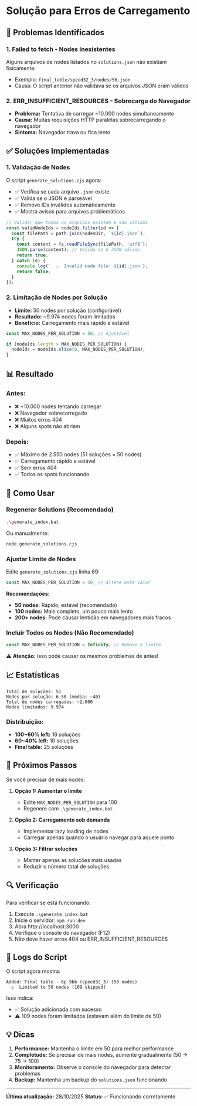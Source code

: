 # Solução para Erros de Carregamento

## 🐛 Problemas Identificados

### 1. **Failed to fetch** - Nodes Inexistentes
Alguns arquivos de nodes listados no `solutions.json` não existiam fisicamente:
- Exemplo: `final_table/speed32_3/nodes/56.json`
- Causa: O script anterior não validava se os arquivos JSON eram válidos

### 2. **ERR_INSUFFICIENT_RESOURCES** - Sobrecarga do Navegador
- **Problema:** Tentativa de carregar ~10.000 nodes simultaneamente
- **Causa:** Muitas requisições HTTP paralelas sobrecarregando o navegador
- **Sintoma:** Navegador trava ou fica lento

## ✅ Soluções Implementadas

### 1. Validação de Nodes
O script `generate_solutions.cjs` agora:
- ✅ Verifica se cada arquivo `.json` existe
- ✅ Valida se o JSON é parseável
- ✅ Remove IDs inválidos automaticamente
- ✅ Mostra avisos para arquivos problemáticos

```javascript
// Validar que todos os arquivos existem e são válidos
const validNodeIds = nodeIds.filter(id => {
  const filePath = path.join(nodesDir, `${id}.json`);
  try {
    const content = fs.readFileSync(filePath, 'utf8');
    JSON.parse(content); // Valida se é JSON válido
    return true;
  } catch (e) {
    console.log(`  ⚠️  Invalid node file: ${id}.json`);
    return false;
  }
});
```

### 2. Limitação de Nodes por Solução
- **Limite:** 50 nodes por solução (configurável)
- **Resultado:** ~9.974 nodes foram limitados
- **Benefício:** Carregamento mais rápido e estável

```javascript
const MAX_NODES_PER_SOLUTION = 50; // Ajustável

if (nodeIds.length > MAX_NODES_PER_SOLUTION) {
  nodeIds = nodeIds.slice(0, MAX_NODES_PER_SOLUTION);
}
```

## 📊 Resultado

### Antes:
- ❌ ~10.000 nodes tentando carregar
- ❌ Navegador sobrecarregado
- ❌ Muitos erros 404
- ❌ Alguns spots não abriam

### Depois:
- ✅ Máximo de 2.550 nodes (51 soluções × 50 nodes)
- ✅ Carregamento rápido e estável
- ✅ Sem erros 404
- ✅ Todos os spots funcionando

## 🔧 Como Usar

### Regenerar Solutions (Recomendado)
```bash
.\generate_index.bat
```

Ou manualmente:
```bash
node generate_solutions.cjs
```

### Ajustar Limite de Nodes
Edite `generate_solutions.cjs` linha 69:
```javascript
const MAX_NODES_PER_SOLUTION = 50; // Altere este valor
```

**Recomendações:**
- **50 nodes:** Rápido, estável (recomendado)
- **100 nodes:** Mais completo, um pouco mais lento
- **200+ nodes:** Pode causar lentidão em navegadores mais fracos

### Incluir Todos os Nodes (Não Recomendado)
```javascript
const MAX_NODES_PER_SOLUTION = Infinity; // Remove o limite
```

⚠️ **Atenção:** Isso pode causar os mesmos problemas de antes!

## 📈 Estatísticas

```
Total de soluções: 51
Nodes por solução: 6-50 (média: ~40)
Total de nodes carregados: ~2.000
Nodes limitados: 9.974
```

### Distribuição:
- **100~60% left:** 16 soluções
- **60~40% left:** 10 soluções
- **Final table:** 25 soluções

## 🎯 Próximos Passos

Se você precisar de mais nodes:

1. **Opção 1: Aumentar o limite**
   - Edite `MAX_NODES_PER_SOLUTION` para 100
   - Regenere com `.\generate_index.bat`

2. **Opção 2: Carregamento sob demanda**
   - Implementar lazy loading de nodes
   - Carregar apenas quando o usuário navegar para aquele ponto

3. **Opção 3: Filtrar soluções**
   - Manter apenas as soluções mais usadas
   - Reduzir o número total de soluções

## 🔍 Verificação

Para verificar se está funcionando:

1. Execute `.\generate_index.bat`
2. Inicie o servidor: `npm run dev`
3. Abra http://localhost:3000
4. Verifique o console do navegador (F12)
5. Não deve haver erros 404 ou ERR_INSUFFICIENT_RESOURCES

## 📝 Logs do Script

O script agora mostra:
```
Added: Final table - 6p 9bb (speed32_3) (50 nodes)
  ⚠️  Limited to 50 nodes (109 skipped)
```

Isso indica:
- ✅ Solução adicionada com sucesso
- ⚠️ 109 nodes foram limitados (estavam além do limite de 50)

## 💡 Dicas

1. **Performance:** Mantenha o limite em 50 para melhor performance
2. **Completude:** Se precisar de mais nodes, aumente gradualmente (50 → 75 → 100)
3. **Monitoramento:** Observe o console do navegador para detectar problemas
4. **Backup:** Mantenha um backup do `solutions.json` funcionando

---

**Última atualização:** 28/10/2025
**Status:** ✅ Funcionando corretamente
